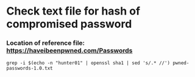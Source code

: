 # Check text file for hash of compromised password

### Location of reference file: https://haveibeenpwned.com/Passwords

```grep -i $(echo -n "hunter01" | openssl sha1 | sed 's/.* //') pwned-passwords-1.0.txt```
